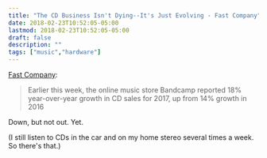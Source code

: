```yaml
---
title: "The CD Business Isn't Dying--It's Just Evolving - Fast Company"
date: 2018-02-23T10:52:05-05:00
lastmod: 2018-02-23T10:52:05-05:00
draft: false
description: ""
tags: ["music","hardware"]
---
```


[Fast Company](https://www.fastcompany.com/40532455/the-cd-business-isnt-dying-its-just-evolving):

> Earlier this week, the online music store Bandcamp reported 18% year-over-year growth in CD sales for 2017, up from 14% growth in 2016

Down, but not out. Yet.

(I still listen to CDs in the car and on my home stereo several times a week. So there's that.)
